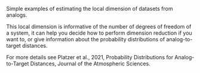 Simple examples of estimating the local dimension of datasets from analogs.

This local dimension is informative of the number of degrees of freedom of a system, it can help you decide how to perform dimension reduction if you want to, or give information about the probability distributions of analog-to-target distances.

For more details see Platzer et al., 2021, Probability Distributions for Analog-to-Target Distances, Journal of the Atmospheric Sciences.